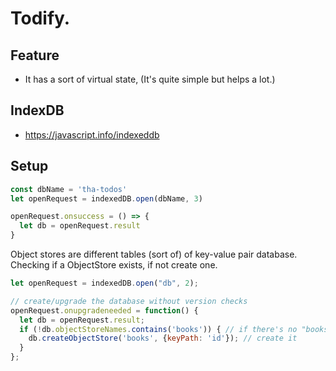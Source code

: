# Todify.

## Feature
- It has a sort of virtual state, (It's quite simple but helps a lot.)

## IndexDB
- https://javascript.info/indexeddb

## Setup 
```js
const dbName = 'tha-todos'
let openRequest = indexedDB.open(dbName, 3)

openRequest.onsuccess = () => {
  let db = openRequest.result
}
```

Object stores are different tables (sort of) of key-value pair database.
Checking if a ObjectStore exists, if not create one.
```js
let openRequest = indexedDB.open("db", 2);

// create/upgrade the database without version checks
openRequest.onupgradeneeded = function() {
  let db = openRequest.result;
  if (!db.objectStoreNames.contains('books')) { // if there's no "books" store
    db.createObjectStore('books', {keyPath: 'id'}); // create it
  }
};
```